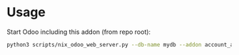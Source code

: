 # Usage

Start Odoo including this addon (from repo root):

```bash
python3 scripts/nix_odoo_web_server.py --db-name mydb --addon account_analytic_organization
```
